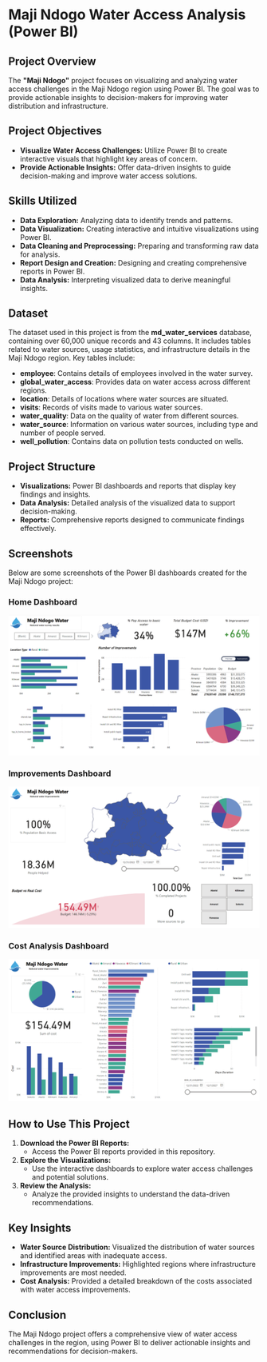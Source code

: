 
# Maji Ndogo Water Access Analysis (Power BI)

## Project Overview
The **"Maji Ndogo"** project focuses on visualizing and analyzing water access challenges in the Maji Ndogo region using Power BI. The goal was to provide actionable insights to decision-makers for improving water distribution and infrastructure.

## Project Objectives
- **Visualize Water Access Challenges:** Utilize Power BI to create interactive visuals that highlight key areas of concern.
- **Provide Actionable Insights:** Offer data-driven insights to guide decision-making and improve water access solutions.

## Skills Utilized
- **Data Exploration:** Analyzing data to identify trends and patterns.
- **Data Visualization:** Creating interactive and intuitive visualizations using Power BI.
- **Data Cleaning and Preprocessing:** Preparing and transforming raw data for analysis.
- **Report Design and Creation:** Designing and creating comprehensive reports in Power BI.
- **Data Analysis:** Interpreting visualized data to derive meaningful insights.

## Dataset
The dataset used in this project is from the **md_water_services** database, containing over 60,000 unique records and 43 columns. It includes tables related to water sources, usage statistics, and infrastructure details in the Maji Ndogo region. Key tables include:

- **employee**: Contains details of employees involved in the water survey.
- **global_water_access**: Provides data on water access across different regions.
- **location**: Details of locations where water sources are situated.
- **visits**: Records of visits made to various water sources.
- **water_quality**: Data on the quality of water from different sources.
- **water_source**: Information on various water sources, including type and number of people served.
- **well_pollution**: Contains data on pollution tests conducted on wells.

## Project Structure
- **Visualizations:** Power BI dashboards and reports that display key findings and insights.
- **Data Analysis:** Detailed analysis of the visualized data to support decision-making.
- **Reports:** Comprehensive reports designed to communicate findings effectively.

## Screenshots
Below are some screenshots of the Power BI dashboards created for the Maji Ndogo project:

### Home Dashboard
![Home Dashboard](./images/HomeDashboard.png)

### Improvements Dashboard
![Improvements Dashboard](./images/ImprovementsDashboard.png)

### Cost Analysis Dashboard
![Cost Analysis Dashboard](./images/CostAnalysisDashboard.png)

## How to Use This Project
1. **Download the Power BI Reports:**
   - Access the Power BI reports provided in this repository.
2. **Explore the Visualizations:**
   - Use the interactive dashboards to explore water access challenges and potential solutions.
3. **Review the Analysis:**
   - Analyze the provided insights to understand the data-driven recommendations.

## Key Insights
- **Water Source Distribution:** Visualized the distribution of water sources and identified areas with inadequate access.
- **Infrastructure Improvements:** Highlighted regions where infrastructure improvements are most needed.
- **Cost Analysis:** Provided a detailed breakdown of the costs associated with water access improvements.

## Conclusion
The Maji Ndogo project offers a comprehensive view of water access challenges in the region, using Power BI to deliver actionable insights and recommendations for decision-makers.
